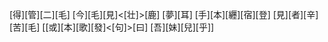 [得][管][二][毛] [今][毛][見]<[壮]>[鹿] [夢][耳] [手][本][纒][宿][登] [見][者][辛][苦][毛] [[或][本][歌][發]<[句]>[曰] [吾][妹][兒][乎]]
